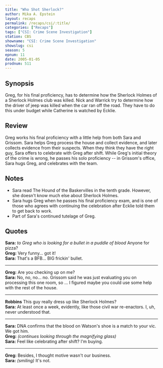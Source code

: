```yaml
---
title: "Who Shot Sherlock?"
author: Mika A. Epstein
layout: recaps
permalink: /recaps/csi/:title/
categories: ["Recaps"]
tags: ["CSI: Crime Scene Investigation"]
station: CBS
showname: "CSI: Crime Scene Investigation"
showslug: csi
season: 5
epnum: 11
date: 2005-01-05
prodnum: 511
---
```


## Synopsis

Greg, for his final proficiency, has to determine how the Sherlock Holmes of a Sherlock Holmes club was killed. Nick and Warrick try to determine how the driver of jeep was killed when the car ran off the road. They have to do this under budget while Catherine is watched by Ecklie.

## Review

Greg works his final proficiency with a little help from both Sara and Grissom. Sara helps Greg process the house and collect evidence, and later collects evidence from their suspects. When they think they have the right guy, Sara offers to celebrate with Greg after shift. While Greg's initial theory of the crime is wrong, he passes his solo proficiency -- in Grissom's office, Sara hugs Greg, and celebrates with the team.

## Notes

* Sara read The Hound of the Baskervilles in the tenth grade. However, she doesn't know much else about Sherlock Holmes.
* Sara hugs Greg when he passes his final proficiency exam, and is one of those who agrees with continuing the celebration after Ecklie told them to get back to work.
* Part of Sara's continued tutelage of Greg.

## Quotes

**Sara:** _to Greg who is looking for a bullet in a puddle of blood_ Anyone for pizza?\
**Greg:** Very funny... got it!\
**Sara:** That's a BFB... BIG frickin' bullet.

- - -

**Greg:** Are you checking up on me?\
**Sara:** No, no, no... no. Grissom said he was just evaluating you on processing this one room, so ... I figured maybe you could use some help with the rest of the house.

- - -

**Robbins** This guy really dress up like Sherlock Holmes?\
**Sara:** At least once a week, evidently, like those civil war re-enactors. I, uh, never understood that.

- - -

**Sara:** DNA confirms that the blood on Watson's shoe is a match to your vic. We got him.\
**Greg:** _(continues looking through the magnifying glass)_\
**Sara:** Feel like celebrating after shift? I'm buying.

- - -

**Greg:** Besides, I thought motive wasn't our business.\
**Sara:** _(smiling)_ It's not.
